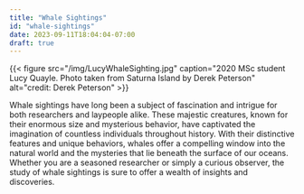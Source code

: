 ```yaml
---
title: "Whale Sightings"
id: "whale-sightings"
date: 2023-09-11T18:04:04-07:00
draft: true
---
```


{{< figure src="/img/LucyWhaleSighting.jpg" caption="2020 MSc student Lucy Quayle. Photo taken from Saturna Island by Derek Peterson" alt="credit: Derek Peterson" >}}

Whale sightings have long been a subject of fascination and intrigue for both researchers and laypeople alike. These majestic creatures, known for their enormous size and mysterious behavior, have captivated the imagination of countless individuals throughout history. With their distinctive features and unique behaviors, whales offer a compelling window into the natural world and the mysteries that lie beneath the surface of our oceans. Whether you are a seasoned researcher or simply a curious observer, the study of whale sightings is sure to offer a wealth of insights and discoveries.

